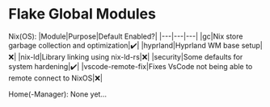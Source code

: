 # Flake Global Modules

Nix(OS):
|Module|Purpose|Default Enabled?|
|---|---|---|
|gc|Nix store garbage collection and optimization|:heavy_check_mark:|
|hyprland|Hyprland WM base setup|:x:|
|nix-ld|Library linking using nix-ld-rs|:x:|
|security|Some defaults for system hardening|:heavy_check_mark:|
|vscode-remote-fix|Fixes VsCode not being able to remote connect to NixOS|:x:|

Home(-Manager):
None yet...
